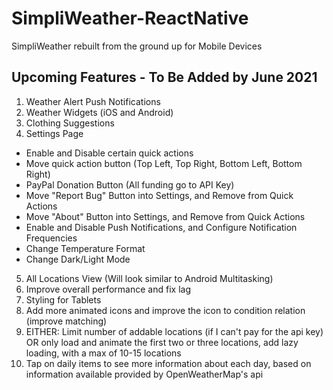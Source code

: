 # SimpliWeather-ReactNative
SimpliWeather rebuilt from the ground up for Mobile Devices

## Upcoming Features - To Be Added by June 2021
1) Weather Alert Push Notifications
2) Weather Widgets (iOS and Android)
3) Clothing Suggestions
4) Settings Page
  - Enable and Disable certain quick actions
  - Move quick action button (Top Left, Top Right, Bottom Left, Bottom Right)
  - PayPal Donation Button (All funding go to API Key)
  - Move "Report Bug" Button into Settings, and Remove from Quick Actions
  - Move "About" Button into Settings, and Remove from Quick Actions
  - Enable and Disable Push Notifications, and Configure Notification Frequencies
  - Change Temperature Format
  - Change Dark/Light Mode
5) All Locations View (Will look similar to Android Multitasking)
6) Improve overall performance and fix lag
7) Styling for Tablets
8) Add more animated icons and improve the icon to condition relation (improve matching)
9) EITHER: Limit number of addable locations (if I can't pay for the api key) OR only load and animate the first two or three locations, add lazy loading, with a max of 10-15 locations
10) Tap on daily items to see more information about each day, based on information available provided by OpenWeatherMap's api
